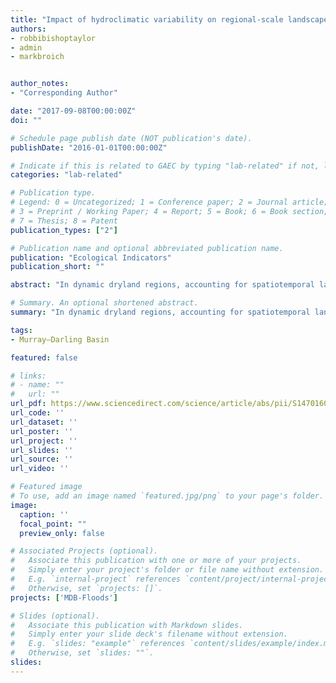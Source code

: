 ```yaml
---
title: "Impact of hydroclimatic variability on regional-scale landscape connectivity across a dynamic dryland region"
authors:
- robbibishoptaylor
- admin
- markbroich


author_notes:
- "Corresponding Author"

date: "2017-09-08T00:00:00Z"
doi: ""

# Schedule page publish date (NOT publication's date).
publishDate: "2016-01-01T00:00:00Z"

# Indicate if this is related to GAEC by typing "lab-related" if not, leave blank
categories: "lab-related"

# Publication type.
# Legend: 0 = Uncategorized; 1 = Conference paper; 2 = Journal article;
# 3 = Preprint / Working Paper; 4 = Report; 5 = Book; 6 = Book section;
# 7 = Thesis; 8 = Patent
publication_types: ["2"]

# Publication name and optional abbreviated publication name.
publication: "Ecological Indicators"
publication_short: ""

abstract: "In dynamic dryland regions, accounting for spatiotemporal landscape dynamics is essential to understanding how ecological habitat networks are affected by hydroclimatic variability at regional or sub-continental scales. Here we assess how changes in the distribution and availability of surface water influence potential landscape connectivity for water-dependent organisms by combining graph theory network analysis with a Landsat-derived, seasonally continuous 25-year surface-water time-series. We focused on Australia’s Murray Darling Basin (MDB), a globally significant and ecologically stressed 1 million km2 semi-arid region recently affected by two unprecedented hydroclimatic extremes: the 1997–2010 Millennium Drought and 2010–2012 La Niña floods. We constructed potential habitat networks for two dispersal abilities using circuit theory resistance distances, and used ‘habitat availability’ graph theory metrics as indicators of regional-scale connectivity. We analysed 792 unique potential habitat networks containing over 6.6 million nodes, making our study one of the largest spatially explicit ecological network analyses yet conducted. Our indicators of connectivity revealed consistently positive but spatially heterogeneous relationships between flooded habitat area and landscape connectivity. Connectivity increased by over two orders of magnitude along the spectrum from severe drought to flood, associated with a transition from connectivity driven by intra-habitat or short-distance dispersal during drought to long-distance dispersal during wet conditions. Reductions in connectivity during drought were lower than expected given equivalent decreases in surface water habitat area, suggesting habitat network structure provides a degree of resistance to dry conditions. By providing insights into the processes driving connectivity during different phases along the drought-flood spectrum, our approach may assist in guiding conservation management aimed at maintaining or improving landscape connectivity within dynamic environments faced with increasing hydroclimatic variability."

# Summary. An optional shortened abstract.
summary: "In dynamic dryland regions, accounting for spatiotemporal landscape dynamics is essential to understanding how ecological habitat networks are affected by hydroclimatic variability at regional or sub-continental scales. Here we assess how changes in the distribution and availability of surface water influence potential landscape connectivity for water-dependent organisms by combining graph theory network analysis with a Landsat-derived, seasonally continuous 25-year surface-water time-series."

tags:
- Murray–Darling Basin

featured: false

# links:
# - name: ""
#   url: ""
url_pdf: https://www.sciencedirect.com/science/article/abs/pii/S1470160X17304429
url_code: ''
url_dataset: ''
url_poster: ''
url_project: ''
url_slides: ''
url_source: ''
url_video: ''

# Featured image
# To use, add an image named `featured.jpg/png` to your page's folder. 
image:
  caption: ''
  focal_point: ""
  preview_only: false

# Associated Projects (optional).
#   Associate this publication with one or more of your projects.
#   Simply enter your project's folder or file name without extension.
#   E.g. `internal-project` references `content/project/internal-project/index.md`.
#   Otherwise, set `projects: []`.
projects: ['MDB-Floods']

# Slides (optional).
#   Associate this publication with Markdown slides.
#   Simply enter your slide deck's filename without extension.
#   E.g. `slides: "example"` references `content/slides/example/index.md`.
#   Otherwise, set `slides: ""`.
slides:
---
```



